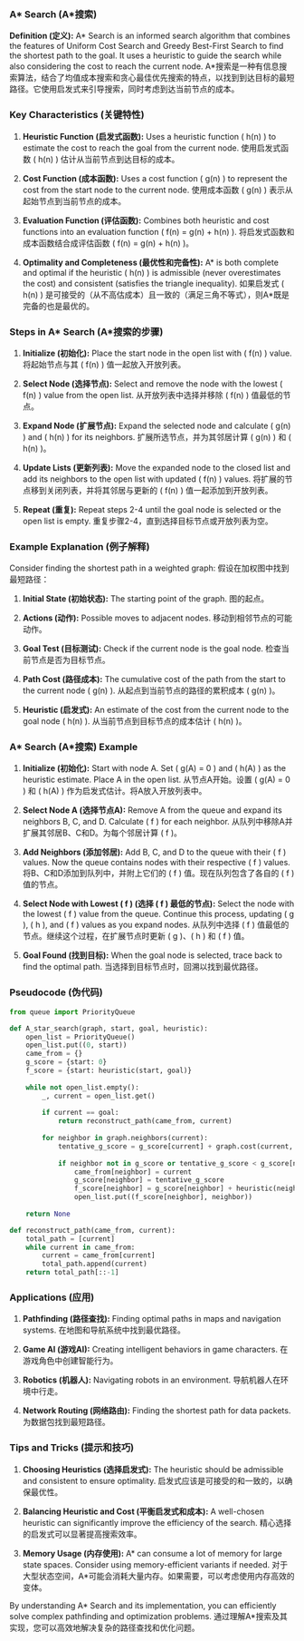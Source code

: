 ### A* Search (A*搜索)

**Definition (定义):**
A* Search is an informed search algorithm that combines the features of Uniform Cost Search and Greedy Best-First Search to find the shortest path to the goal. It uses a heuristic to guide the search while also considering the cost to reach the current node.
A*搜索是一种有信息搜索算法，结合了均值成本搜索和贪心最佳优先搜索的特点，以找到到达目标的最短路径。它使用启发式来引导搜索，同时考虑到达当前节点的成本。

### Key Characteristics (关键特性)

1. **Heuristic Function (启发式函数):**
   Uses a heuristic function \( h(n) \) to estimate the cost to reach the goal from the current node.
   使用启发式函数 \( h(n) \) 估计从当前节点到达目标的成本。

2. **Cost Function (成本函数):**
   Uses a cost function \( g(n) \) to represent the cost from the start node to the current node.
   使用成本函数 \( g(n) \) 表示从起始节点到当前节点的成本。

3. **Evaluation Function (评估函数):**
   Combines both heuristic and cost functions into an evaluation function \( f(n) = g(n) + h(n) \).
   将启发式函数和成本函数结合成评估函数 \( f(n) = g(n) + h(n) \)。

4. **Optimality and Completeness (最优性和完备性):**
   A* is both complete and optimal if the heuristic \( h(n) \) is admissible (never overestimates the cost) and consistent (satisfies the triangle inequality).
   如果启发式 \( h(n) \) 是可接受的（从不高估成本）且一致的（满足三角不等式），则A*既是完备的也是最优的。

### Steps in A* Search (A*搜索的步骤)

1. **Initialize (初始化):**
   Place the start node in the open list with \( f(n) \) value.
   将起始节点与其 \( f(n) \) 值一起放入开放列表。
   
2. **Select Node (选择节点):**
   Select and remove the node with the lowest \( f(n) \) value from the open list.
   从开放列表中选择并移除 \( f(n) \) 值最低的节点。
   
3. **Expand Node (扩展节点):**
   Expand the selected node and calculate \( g(n) \) and \( h(n) \) for its neighbors.
   扩展所选节点，并为其邻居计算 \( g(n) \) 和 \( h(n) \)。
   
4. **Update Lists (更新列表):**
   Move the expanded node to the closed list and add its neighbors to the open list with updated \( f(n) \) values.
   将扩展的节点移到关闭列表，并将其邻居与更新的 \( f(n) \) 值一起添加到开放列表。
   
5. **Repeat (重复):**
   Repeat steps 2-4 until the goal node is selected or the open list is empty.
   重复步骤2-4，直到选择目标节点或开放列表为空。

### Example Explanation (例子解释)

Consider finding the shortest path in a weighted graph:
假设在加权图中找到最短路径：

1. **Initial State (初始状态):**
   The starting point of the graph.
   图的起点。
   
2. **Actions (动作):**
   Possible moves to adjacent nodes.
   移动到相邻节点的可能动作。

3. **Goal Test (目标测试):**
   Check if the current node is the goal node.
   检查当前节点是否为目标节点。

4. **Path Cost (路径成本):**
   The cumulative cost of the path from the start to the current node \( g(n) \).
   从起点到当前节点的路径的累积成本 \( g(n) \)。

5. **Heuristic (启发式):**
   An estimate of the cost from the current node to the goal node \( h(n) \).
   从当前节点到目标节点的成本估计 \( h(n) \)。

### A* Search (A*搜索) Example

1. **Initialize (初始化):**
   Start with node A. Set \( g(A) = 0 \) and \( h(A) \) as the heuristic estimate. Place A in the open list.
   从节点A开始。设置 \( g(A) = 0 \) 和 \( h(A) \) 作为启发式估计。将A放入开放列表中。
   
2. **Select Node A (选择节点A):**
   Remove A from the queue and expand its neighbors B, C, and D. Calculate \( f \) for each neighbor.
   从队列中移除A并扩展其邻居B、C和D。为每个邻居计算 \( f \)。
   
3. **Add Neighbors (添加邻居):**
   Add B, C, and D to the queue with their \( f \) values. Now the queue contains nodes with their respective \( f \) values.
   将B、C和D添加到队列中，并附上它们的 \( f \) 值。现在队列包含了各自的 \( f \) 值的节点。
   
4. **Select Node with Lowest \( f \) (选择 \( f \) 最低的节点):**
   Select the node with the lowest \( f \) value from the queue. Continue this process, updating \( g \), \( h \), and \( f \) values as you expand nodes.
   从队列中选择 \( f \) 值最低的节点。继续这个过程，在扩展节点时更新 \( g \)、\( h \) 和 \( f \) 值。
   
5. **Goal Found (找到目标):**
   When the goal node is selected, trace back to find the optimal path.
   当选择到目标节点时，回溯以找到最优路径。

### Pseudocode (伪代码)

```python
from queue import PriorityQueue

def A_star_search(graph, start, goal, heuristic):
    open_list = PriorityQueue()
    open_list.put((0, start))
    came_from = {}
    g_score = {start: 0}
    f_score = {start: heuristic(start, goal)}
    
    while not open_list.empty():
        _, current = open_list.get()
        
        if current == goal:
            return reconstruct_path(came_from, current)
        
        for neighbor in graph.neighbors(current):
            tentative_g_score = g_score[current] + graph.cost(current, neighbor)
            
            if neighbor not in g_score or tentative_g_score < g_score[neighbor]:
                came_from[neighbor] = current
                g_score[neighbor] = tentative_g_score
                f_score[neighbor] = g_score[neighbor] + heuristic(neighbor, goal)
                open_list.put((f_score[neighbor], neighbor))
    
    return None

def reconstruct_path(came_from, current):
    total_path = [current]
    while current in came_from:
        current = came_from[current]
        total_path.append(current)
    return total_path[::-1]
```

### Applications (应用)

1. **Pathfinding (路径查找):**
   Finding optimal paths in maps and navigation systems.
   在地图和导航系统中找到最优路径。
   
2. **Game AI (游戏AI):**
   Creating intelligent behaviors in game characters.
   在游戏角色中创建智能行为。
   
3. **Robotics (机器人):**
   Navigating robots in an environment.
   导航机器人在环境中行走。
   
4. **Network Routing (网络路由):**
   Finding the shortest path for data packets.
   为数据包找到最短路径。

### Tips and Tricks (提示和技巧)

1. **Choosing Heuristics (选择启发式):**
   The heuristic should be admissible and consistent to ensure optimality.
   启发式应该是可接受的和一致的，以确保最优性。
   
2. **Balancing Heuristic and Cost (平衡启发式和成本):**
   A well-chosen heuristic can significantly improve the efficiency of the search.
   精心选择的启发式可以显著提高搜索效率。
   
3. **Memory Usage (内存使用):**
   A* can consume a lot of memory for large state spaces. Consider using memory-efficient variants if needed.
   对于大型状态空间，A*可能会消耗大量内存。如果需要，可以考虑使用内存高效的变体。

By understanding A* Search and its implementation, you can efficiently solve complex pathfinding and optimization problems.
通过理解A*搜索及其实现，您可以高效地解决复杂的路径查找和优化问题。
